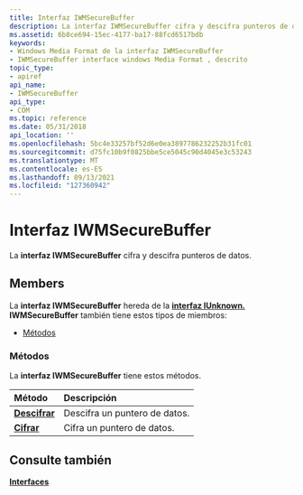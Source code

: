 ```yaml
---
title: Interfaz IWMSecureBuffer
description: La interfaz IWMSecureBuffer cifra y descifra punteros de datos.
ms.assetid: 6b8ce694-15ec-4177-ba17-88fcd6517bdb
keywords:
- Windows Media Format de la interfaz IWMSecureBuffer
- IWMSecureBuffer interface windows Media Format , descrito
topic_type:
- apiref
api_name:
- IWMSecureBuffer
api_type:
- COM
ms.topic: reference
ms.date: 05/31/2018
api_location: ''
ms.openlocfilehash: 5bc4e33257bf52d6e0ea3897786232252b31fc01
ms.sourcegitcommit: d75fc10b9f0825bbe5ce5045c90d4045e3c53243
ms.translationtype: MT
ms.contentlocale: es-ES
ms.lasthandoff: 09/13/2021
ms.locfileid: "127360942"
---
```

# <a name="iwmsecurebuffer-interface"></a>Interfaz IWMSecureBuffer

La **interfaz IWMSecureBuffer** cifra y descifra punteros de datos.

## <a name="members"></a>Members

La **interfaz IWMSecureBuffer** hereda de la [**interfaz IUnknown.**](/windows/desktop/api/unknwn/nn-unknwn-iunknown) **IWMSecureBuffer** también tiene estos tipos de miembros:

-   [Métodos](#methods)

### <a name="methods"></a>Métodos

La **interfaz IWMSecureBuffer** tiene estos métodos.



| Método                                     | Descripción                         |
|:-------------------------------------------|:------------------------------------|
| [**Descifrar**](iwmsecurebuffer-decrypt.md) | Descifra un puntero de datos.<br/> |
| [**Cifrar**](iwmsecurebuffer-encrypt.md) | Cifra un puntero de datos.<br/> |



 

## <a name="see-also"></a>Consulte también

<dl> <dt>

[**Interfaces**](drm-interfaces.md)
</dt> </dl>

 

